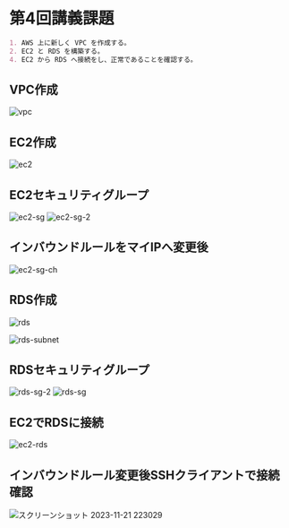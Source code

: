 # 第4回講義課題

```Markdown
1. AWS 上に新しく VPC を作成する。
2. EC2 と RDS を構築する。
4. EC2 から RDS へ接続をし、正常であることを確認する。
```

## VPC作成

![vpc](https://github.com/murari-mura03/RaizeTech/assets/150114064/5b99fabd-4a8a-4226-90ad-e304219e85bc)

## EC2作成

![ec2](https://github.com/murari-mura03/RaizeTech/assets/150114064/095f7cda-ebaf-48c9-8434-973c752c9fc2)

## EC2セキュリティグループ

![ec2-sg](https://github.com/murari-mura03/RaizeTech/assets/150114064/1857b559-45f5-44d9-b939-8a077ade8bb7)
![ec2-sg-2](https://github.com/murari-mura03/RaizeTech/assets/150114064/73e0bb7c-5e07-42ea-bfdb-4ff6943edf6c)

## インバウンドルールをマイIPへ変更後

![ec2-sg-ch](https://github.com/murari-mura03/RaizeTech/assets/150114064/290e4c6d-6a34-4c5e-931c-441474424f9c)

## RDS作成

![rds](https://github.com/murari-mura03/RaizeTech/assets/150114064/e5fdd398-4f7c-4ea4-b3d1-a3a2a9f8dbda)

![rds-subnet](https://github.com/murari-mura03/RaizeTech/assets/150114064/ac292cc2-4dfc-4c0e-9c0b-f1a2c2465962)

## RDSセキュリティグループ

![rds-sg-2](https://github.com/murari-mura03/RaizeTech/assets/150114064/638a8ec8-ac8d-44cc-9caf-bd97c9aa6ab5)
![rds-sg](https://github.com/murari-mura03/RaizeTech/assets/150114064/1ee01af9-c426-4ee5-8dd0-80ea2d37906d)

## EC2でRDSに接続

![ec2-rds](https://github.com/murari-mura03/RaizeTech/assets/150114064/ce125166-83be-44fc-9376-604d6c6f3194)

## インバウンドルール変更後SSHクライアントで接続確認

![スクリーンショット 2023-11-21 223029](https://github.com/murari-mura03/RaizeTech/assets/150114064/f9d3e901-0c36-4824-96d2-bc237bf8bc21)
